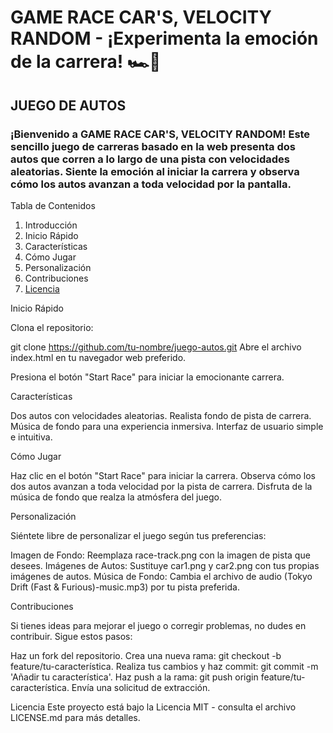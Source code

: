 # GAME RACE CAR'S, VELOCITY RANDOM - ¡Experimenta la emoción de la carrera! 🏎️🏁

## JUEGO DE AUTOS
### ¡Bienvenido a GAME RACE CAR'S, VELOCITY RANDOM! Este sencillo juego de carreras basado en la web presenta dos autos que corren a lo largo de una pista con velocidades aleatorias. Siente la emoción al iniciar la carrera y observa cómo los autos avanzan a toda velocidad por la pantalla.

Tabla de Contenidos

<ol>
<li>Introducción</li>
<li>Inicio Rápido</li>
<li>Características</li>
<li>Cómo Jugar</li>
<li>Personalización</li>
<li>Contribuciones</li>
<li><a href='#licencia'>Licencia</a></li>
  </ol>


Inicio Rápido

Clona el repositorio:

git clone https://github.com/tu-nombre/juego-autos.git
Abre el archivo index.html en tu navegador web preferido.

Presiona el botón "Start Race" para iniciar la emocionante carrera.

Características

Dos autos con velocidades aleatorias.
Realista fondo de pista de carrera.
Música de fondo para una experiencia inmersiva.
Interfaz de usuario simple e intuitiva.

Cómo Jugar

Haz clic en el botón "Start Race" para iniciar la carrera.
Observa cómo los dos autos avanzan a toda velocidad por la pista de carrera.
Disfruta de la música de fondo que realza la atmósfera del juego.

Personalización

Siéntete libre de personalizar el juego según tus preferencias:

Imagen de Fondo: Reemplaza race-track.png con la imagen de pista que desees.
Imágenes de Autos: Sustituye car1.png y car2.png con tus propias imágenes de autos.
Música de Fondo: Cambia el archivo de audio (Tokyo Drift (Fast & Furious)-music.mp3) por tu pista preferida.

Contribuciones

Si tienes ideas para mejorar el juego o corregir problemas, no dudes en contribuir. Sigue estos pasos:

Haz un fork del repositorio.
Crea una nueva rama: git checkout -b feature/tu-característica.
Realiza tus cambios y haz commit: git commit -m 'Añadir tu característica'.
Haz push a la rama: git push origin feature/tu-característica.
Envía una solicitud de extracción.

<a name="licencia">Licencia</a>
Este proyecto está bajo la Licencia MIT - consulta el archivo LICENSE.md para más detalles.

